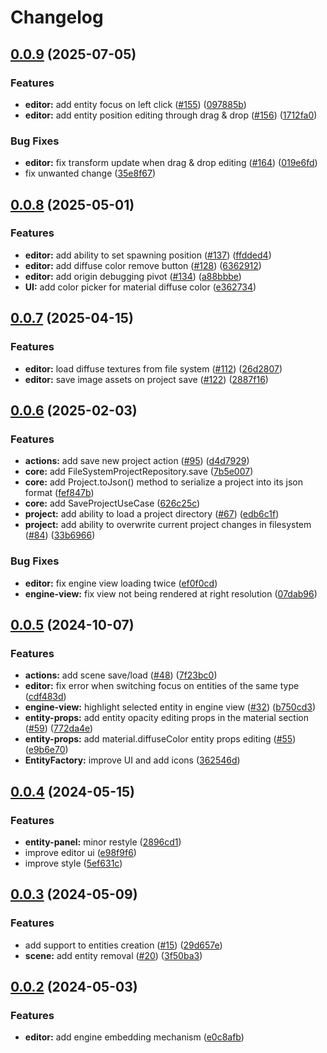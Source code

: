 # Changelog

## [0.0.9](https://github.com/RuggeroVisintin/spark-engine-web-editor/compare/sparkenginewebeditor-v0.0.8...sparkenginewebeditor-v0.0.9) (2025-07-05)


### Features

* **editor:** add entity focus on left click ([#155](https://github.com/RuggeroVisintin/spark-engine-web-editor/issues/155)) ([097885b](https://github.com/RuggeroVisintin/spark-engine-web-editor/commit/097885b8fbeb0e37da57793625009e78c4ea999a))
* **editor:** add entity position editing through drag & drop ([#156](https://github.com/RuggeroVisintin/spark-engine-web-editor/issues/156)) ([1712fa0](https://github.com/RuggeroVisintin/spark-engine-web-editor/commit/1712fa0155b89861c16f00061390502ae7e8edc6))


### Bug Fixes

* **editor:** fix transform update when drag & drop editing ([#164](https://github.com/RuggeroVisintin/spark-engine-web-editor/issues/164)) ([019e6fd](https://github.com/RuggeroVisintin/spark-engine-web-editor/commit/019e6fdbd3e3117d16146db5ce988a8074f7ee9d))
* fix unwanted change ([35e8f67](https://github.com/RuggeroVisintin/spark-engine-web-editor/commit/35e8f67cb5f2ad09cd0988e45631ef3f5320ec7b))

## [0.0.8](https://github.com/RuggeroVisintin/spark-engine-web-editor/compare/sparkenginewebeditor-v0.0.7...sparkenginewebeditor-v0.0.8) (2025-05-01)


### Features

* **editor:** add ability to set spawning position ([#137](https://github.com/RuggeroVisintin/spark-engine-web-editor/issues/137)) ([ffdded4](https://github.com/RuggeroVisintin/spark-engine-web-editor/commit/ffdded45096003a938ed0757270231580f1bafa8))
* **editor:** add diffuse color remove button ([#128](https://github.com/RuggeroVisintin/spark-engine-web-editor/issues/128)) ([6362912](https://github.com/RuggeroVisintin/spark-engine-web-editor/commit/63629120598cab57bc55462719e982386b6935f6))
* **editor:** add origin debugging pivot ([#134](https://github.com/RuggeroVisintin/spark-engine-web-editor/issues/134)) ([a88bbbe](https://github.com/RuggeroVisintin/spark-engine-web-editor/commit/a88bbbe55a0298fec3693537f61897ea9b2e5671))
* **UI:** add color picker for material diffuse color ([e362734](https://github.com/RuggeroVisintin/spark-engine-web-editor/commit/e362734c22820b61ad082ebf2f07408d747eee1d))

## [0.0.7](https://github.com/RuggeroVisintin/spark-engine-web-editor/compare/sparkenginewebeditor-v0.0.6...sparkenginewebeditor-v0.0.7) (2025-04-15)


### Features

* **editor:** load diffuse textures from file system ([#112](https://github.com/RuggeroVisintin/spark-engine-web-editor/issues/112)) ([26d2807](https://github.com/RuggeroVisintin/spark-engine-web-editor/commit/26d2807e180dc3072eadc8a50c69df4b1ae00ac5))
* **editor:** save image assets on project save ([#122](https://github.com/RuggeroVisintin/spark-engine-web-editor/issues/122)) ([2887f16](https://github.com/RuggeroVisintin/spark-engine-web-editor/commit/2887f16a5a2198cf402b14929e29a803f2531b4b))

## [0.0.6](https://github.com/RuggeroVisintin/spark-engine-web-editor/compare/sparkenginewebeditor-v0.0.5...sparkenginewebeditor-v0.0.6) (2025-02-03)


### Features

* **actions:** add save new project action ([#95](https://github.com/RuggeroVisintin/spark-engine-web-editor/issues/95)) ([d4d7929](https://github.com/RuggeroVisintin/spark-engine-web-editor/commit/d4d7929c69d24b79d49f95952f063008f7f853ee))
* **core:** add FileSystemProjectRepository.save ([7b5e007](https://github.com/RuggeroVisintin/spark-engine-web-editor/commit/7b5e00791435944c5c127dd52b23139231228db3))
* **core:** add Project.toJson() method to serialize a project into its json format ([fef847b](https://github.com/RuggeroVisintin/spark-engine-web-editor/commit/fef847b086654fd48b84ff254e7220d359ff34e2))
* **core:** add SaveProjectUseCase ([626c25c](https://github.com/RuggeroVisintin/spark-engine-web-editor/commit/626c25c374b92cb81f525d9c2663decce72a9c4e))
* **project:** add ability to load a project directory ([#67](https://github.com/RuggeroVisintin/spark-engine-web-editor/issues/67)) ([edb6c1f](https://github.com/RuggeroVisintin/spark-engine-web-editor/commit/edb6c1fe21eee10ff33d3fd88bd14cfbc4543e2e))
* **project:** add ability to overwrite current project changes in filesystem ([#84](https://github.com/RuggeroVisintin/spark-engine-web-editor/issues/84)) ([33b6966](https://github.com/RuggeroVisintin/spark-engine-web-editor/commit/33b6966c41e778e660253545414a8fa69908e044))


### Bug Fixes

* **editor:** fix engine view loading twice ([ef0f0cd](https://github.com/RuggeroVisintin/spark-engine-web-editor/commit/ef0f0cd27b4ca801265adafe5cb7c7d39600504d))
* **engine-view:** fix view not being rendered at right resolution ([07dab96](https://github.com/RuggeroVisintin/spark-engine-web-editor/commit/07dab9661ee7f4e42b28e2fc7e531bfe8338fc2e))

## [0.0.5](https://github.com/RuggeroVisintin/spark-engine-web-editor/compare/sparkenginewebeditor-v0.0.4...sparkenginewebeditor-v0.0.5) (2024-10-07)


### Features

* **actions:** add scene save/load ([#48](https://github.com/RuggeroVisintin/spark-engine-web-editor/issues/48)) ([7f23bc0](https://github.com/RuggeroVisintin/spark-engine-web-editor/commit/7f23bc0e7313aaec05969431f319104b3ceef2a2))
* **editor:** fix error when switching focus on entities of the same type ([cdf483d](https://github.com/RuggeroVisintin/spark-engine-web-editor/commit/cdf483d52718e5c5cbb48ba443d4ff2eb20c3f8b))
* **engine-view:** highlight selected entity in engine view ([#32](https://github.com/RuggeroVisintin/spark-engine-web-editor/issues/32)) ([b750cd3](https://github.com/RuggeroVisintin/spark-engine-web-editor/commit/b750cd3e0c13efadf9265246ba1a497761dbbc4f))
* **entity-props:** add entity opacity editing props in the material section ([#59](https://github.com/RuggeroVisintin/spark-engine-web-editor/issues/59)) ([772da4e](https://github.com/RuggeroVisintin/spark-engine-web-editor/commit/772da4e3d1dfdc498f31ce6759f5efb51a15e133))
* **entity-props:** add material.diffuseColor entity props editing ([#55](https://github.com/RuggeroVisintin/spark-engine-web-editor/issues/55)) ([e9b6e70](https://github.com/RuggeroVisintin/spark-engine-web-editor/commit/e9b6e7090cc517e1c8a14c90f6e6ab5951716278))
* **EntityFactory:** improve UI and add icons ([362546d](https://github.com/RuggeroVisintin/spark-engine-web-editor/commit/362546dc88cff7e68cbcdf61ef1268d4e5196c4d))

## [0.0.4](https://github.com/RuggeroVisintin/spark-engine-web-editor/compare/sparkenginewebeditor-v0.0.3...sparkenginewebeditor-v0.0.4) (2024-05-15)


### Features

* **entity-panel:** minor restyle ([2896cd1](https://github.com/RuggeroVisintin/spark-engine-web-editor/commit/2896cd1d0edc02e48504867cbe389cde3264d721))
* improve editor ui ([e98f9f6](https://github.com/RuggeroVisintin/spark-engine-web-editor/commit/e98f9f6d8b44aa8a6ef9b0e829d161f5631a8255))
* improve style ([5ef631c](https://github.com/RuggeroVisintin/spark-engine-web-editor/commit/5ef631cb7c2aaab7686209b81326c3f5185f2f2b))

## [0.0.3](https://github.com/RuggeroVisintin/spark-engine-web-editor/compare/sparkenginewebeditor-v0.0.2...sparkenginewebeditor-v0.0.3) (2024-05-09)


### Features

* add support to entities creation ([#15](https://github.com/RuggeroVisintin/spark-engine-web-editor/issues/15)) ([29d657e](https://github.com/RuggeroVisintin/spark-engine-web-editor/commit/29d657e444a9b5b14e6f6cce2f7643f013223f63))
* **scene:** add entity removal ([#20](https://github.com/RuggeroVisintin/spark-engine-web-editor/issues/20)) ([3f50ba3](https://github.com/RuggeroVisintin/spark-engine-web-editor/commit/3f50ba399b6622d5dcbd83accee311d443892998))

## [0.0.2](https://github.com/RuggeroVisintin/spark-engine-web-editor/compare/sparkenginewebeditor-v0.0.1...sparkenginewebeditor-v0.0.2) (2024-05-03)


### Features

* **editor:** add engine embedding mechanism ([e0c8afb](https://github.com/RuggeroVisintin/spark-engine-web-editor/commit/e0c8afb8ced578d49b6a459150eb7c8f51694f01))
